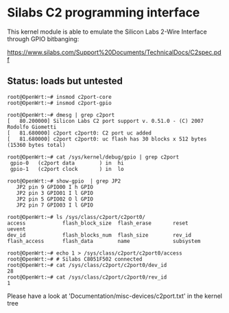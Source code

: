 # Silabs C2 programming interface

This kernel module is able to emulate the Silicon Labs 2-Wire Interface through GPIO bitbanging:

https://www.silabs.com/Support%20Documents/TechnicalDocs/C2spec.pdf

## Status: loads but untested

```
root@OpenWrt:~# insmod c2port-core
root@OpenWrt:~# insmod c2port-gpio

root@OpenWrt:~# dmesg | grep c2port
[   80.200000] Silicon Labs C2 port support v. 0.51.0 - (C) 2007 Rodolfo Giometti
[   81.680000] c2port c2port0: C2 port uc added
[   81.680000] c2port c2port0: uc flash has 30 blocks x 512 bytes (15360 bytes total)

root@OpenWrt:~# cat /sys/kernel/debug/gpio | grep c2port
 gpio-0   (c2port data        ) in  hi
 gpio-1   (c2port clock       ) in  lo

root@OpenWrt:~# show-gpio  | grep JP2
   JP2 pin 9 GPIO00 I h GPIO
   JP2 pin 3 GPIO01 I l GPIO
   JP2 pin 5 GPIO02 O l GPIO
   JP2 pin 7 GPIO03 I l GPIO

root@OpenWrt:~# ls /sys/class/c2port/c2port0/
access            flash_block_size  flash_erase       reset             uevent
dev_id            flash_blocks_num  flash_size        rev_id
flash_access      flash_data        name              subsystem

root@OpenWrt:~# echo 1 > /sys/class/c2port/c2port0/access
root@OpenWrt:~# # Silabs C8051F502 connected
root@OpenWrt:~# cat /sys/class/c2port/c2port0/dev_id
28
root@OpenWrt:~# cat /sys/class/c2port/c2port0/rev_id
1
```
Please have a look at 'Documentation/misc-devices/c2port.txt' in the kernel tree
